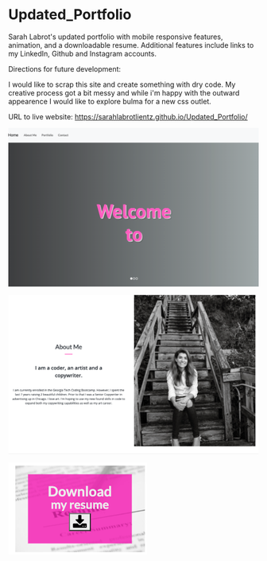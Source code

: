 # Updated_Portfolio
Sarah Labrot's updated portfolio with mobile responsive features, animation, and a downloadable resume. Additional features include links to my LinkedIn, Github and Instagram accounts. 

Directions for future development:

I would like to scrap this site and create something with dry code. My creative process got a bit messy and while i'm happy with the outward appearence I would like to explore bulma for a new css outlet. 


URL to live website: https://sarahlabrotlientz.github.io/Updated_Portfolio/



![Portfolio Preview](assets/images/screenshot.png)


![Portfolio Preview2](assets/images/screenshot2.png)

![Portfolio Preview3](assets/images/screenshot3.png)